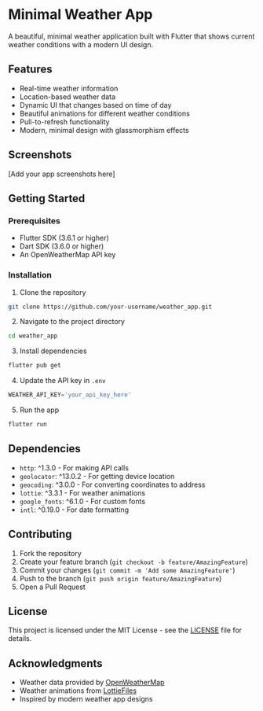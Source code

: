 # Minimal Weather App

A beautiful, minimal weather application built with Flutter that shows current weather conditions with a modern UI design.

## Features

-  Real-time weather information
-  Location-based weather data
-  Dynamic UI that changes based on time of day
-  Beautiful animations for different weather conditions
-  Pull-to-refresh functionality
-  Modern, minimal design with glassmorphism effects

## Screenshots

[Add your app screenshots here]

## Getting Started

### Prerequisites

- Flutter SDK (3.6.1 or higher)
- Dart SDK (3.6.0 or higher)
- An OpenWeatherMap API key

### Installation

1. Clone the repository
```bash
git clone https://github.com/your-username/weather_app.git
```

2. Navigate to the project directory
```bash
cd weather_app
```

3. Install dependencies
```bash
flutter pub get
```

4. Update the API key in `.env`
```dart
WEATHER_API_KEY='your_api_key_here'
```

5. Run the app
```bash
flutter run
```

## Dependencies

- `http`: ^1.3.0 - For making API calls
- `geolocator`: ^13.0.2 - For getting device location
- `geocoding`: ^3.0.0 - For converting coordinates to address
- `lottie`: ^3.3.1 - For weather animations
- `google_fonts`: ^6.1.0 - For custom fonts
- `intl`: ^0.19.0 - For date formatting

## Contributing

1. Fork the repository
2. Create your feature branch (`git checkout -b feature/AmazingFeature`)
3. Commit your changes (`git commit -m 'Add some AmazingFeature'`)
4. Push to the branch (`git push origin feature/AmazingFeature`)
5. Open a Pull Request

## License

This project is licensed under the MIT License - see the [LICENSE](LICENSE) file for details.

## Acknowledgments

- Weather data provided by [OpenWeatherMap](https://openweathermap.org/)
- Weather animations from [LottieFiles](https://lottiefiles.com/)
- Inspired by modern weather app designs
